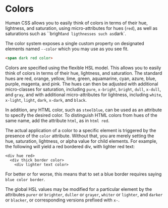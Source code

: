 Colors
======

Human CSS allows you to easily think of colors in terms of their hue, lightness, and saturation,
using micro-attributes for hues (`red`), as well as saturations such as ``bright` and ligthnesses such as `dark`.

The color system exposes a single custom property on designated elements named `--color` which you may use as you see fit.

```html
<span dark red color>
```

Colors are specified using the flexible HSL model.
This allows you to easily think of colors in terms of their hue, lightness, and saturation.
The standard hues are red, orange, yellow, lime, green, aquamarine, cyan, azure, blue, purple, magenta, and pink.
The hues can then be adjusted with additional micro-classes for saturation,
including `pure`, `x-bright`, `bright`, `dull`, `x-dull`, and `gray`,
and with additional micro-attributes for lightness,
including `white`, `x-light`, `light`, `dark`, `x-dark`, and `black`.

In addition, any HTML color, such as `steelblue`, can be used as an attribute to specify the desired color.
To distinguish HTML colors from hues of the same name, add the attribute `html`, as in `html red`.

The actual application of a color to a specific element is triggered by the presence of the `color` attribute.
Without that, you are merely setting the hue, saturation, lightness, or alpha value for child elements.
For example, the following will yield a red bordered div, with lighter red text:

```
<div hue red>
  <div thick border color>
    <div lighter text color>
```

For better or for worse, this means that to set a blue border requires saying `blue color border`.

The global HSL values may be modified for a particular element by the attributes
`purer` or `brighter`, `duller` or `grayer`, `whiter` or `lighter`, and `darker` or `blacker`,
or corresponding versions prefixed with `x-`.
